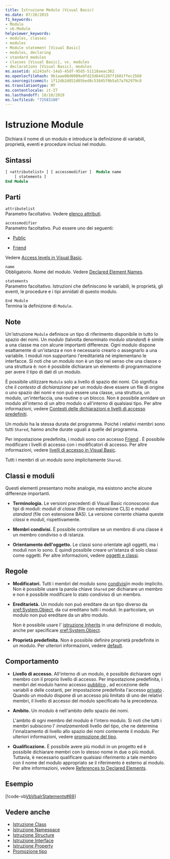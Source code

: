 ```yaml
---
title: Istruzione Module (Visual Basic)
ms.date: 07/20/2015
f1_keywords:
- Module
- vb.Module
helpviewer_keywords:
- modules, classes
- modules
- Module statement [Visual Basic]
- modules, declaring
- standard modules
- classes [Visual Basic], vs. modules
- declarations [Visual Basic], modules
ms.assetid: a1243afc-14a5-45df-95d5-51118aeac362
ms.openlocfilehash: 9b1aae08d0009a9fd23d6441207f1601ffec2568
ms.sourcegitcommit: 1f12db2d852d05bed8c53845f0b5a57a762979c8
ms.translationtype: MT
ms.contentlocale: it-IT
ms.lasthandoff: 10/18/2019
ms.locfileid: "72583100"
---
```

# <a name="module-statement"></a>Istruzione Module

Dichiara il nome di un modulo e introduce la definizione di variabili, proprietà, eventi e procedure inclusi nel modulo.

## <a name="syntax"></a>Sintassi

```vb
[ <attributelist> ] [ accessmodifier ]  Module name
    [ statements ]
End Module
```

## <a name="parts"></a>Parti

`attributelist`  
Parametro facoltativo. Vedere [elenco attributi](../../../visual-basic/language-reference/statements/attribute-list.md).

`accessmodifier`  
Parametro facoltativo. Può essere uno dei seguenti:

- [Public](../../../visual-basic/language-reference/modifiers/public.md)

- [Friend](../../../visual-basic/language-reference/modifiers/friend.md)

Vedere [Access levels in Visual Basic](../../../visual-basic/programming-guide/language-features/declared-elements/access-levels.md).

`name`  
Obbligatorio. Nome del modulo. Vedere [Declared Element Names](../../../visual-basic/programming-guide/language-features/declared-elements/declared-element-names.md).

`statements`  
Parametro facoltativo. Istruzioni che definiscono le variabili, le proprietà, gli eventi, le procedure e i tipi annidati di questo modulo.

`End Module`  
Termina la definizione di `Module`.

## <a name="remarks"></a>Note

Un'istruzione `Module` definisce un tipo di riferimento disponibile in tutto lo spazio dei nomi. Un *modulo* (talvolta denominato *modulo standard*) è simile a una classe ma con alcune importanti differenze. Ogni modulo dispone esattamente di un'istanza e non è necessario crearlo o assegnarlo a una variabile. I moduli non supportano l'ereditarietà né implementano le interfacce. Si noti che un modulo non è un *tipo* nel senso che una classe o una struttura è: non è possibile dichiarare un elemento di programmazione per avere il tipo di dati di un modulo.

È possibile utilizzare `Module` solo a livello di spazio dei nomi. Ciò significa che il *contesto di dichiarazione* per un modulo deve essere un file di origine o uno spazio dei nomi e non può essere una classe, una struttura, un modulo, un'interfaccia, una routine o un blocco. Non è possibile annidare un modulo all'interno di un altro modulo o all'interno di qualsiasi tipo. Per altre informazioni, vedere [Contesti delle dichiarazioni e livelli di accesso predefiniti](../../../visual-basic/language-reference/statements/declaration-contexts-and-default-access-levels.md).

Un modulo ha la stessa durata del programma. Poiché i relativi membri sono tutti `Shared`, hanno anche durate uguali a quelle del programma.

Per impostazione predefinita, i moduli sono con accesso [Friend](../../../visual-basic/language-reference/modifiers/friend.md) . È possibile modificare i livelli di accesso con i modificatori di accesso. Per altre informazioni, vedere [livelli di accesso in Visual Basic](../../../visual-basic/programming-guide/language-features/declared-elements/access-levels.md).

Tutti i membri di un modulo sono implicitamente `Shared`.

## <a name="classes-and-modules"></a>Classi e moduli

Questi elementi presentano molte analogie, ma esistono anche alcune differenze importanti.

- **Terminologia.** Le versioni precedenti di Visual Basic riconoscono due tipi di moduli: *moduli di classe* (file con estensione CLS) e *moduli standard* (file con estensione BAS). La versione corrente chiama queste *classi* e *moduli*, rispettivamente.

- **Membri condivisi.** È possibile controllare se un membro di una classe è un membro condiviso o di istanza.

- **Orientamento dell'oggetto.** Le classi sono orientate agli oggetti, ma i moduli non lo sono. È quindi possibile creare un'istanza di solo classi come oggetti. Per altre informazioni, vedere [oggetti e classi](../../../visual-basic/programming-guide/language-features/objects-and-classes/index.md).

## <a name="rules"></a>Regole

- **Modificatori.** Tutti i membri del modulo sono [condivisi](../../../visual-basic/language-reference/modifiers/shared.md)in modo implicito. Non è possibile usare la parola chiave `Shared` per dichiarare un membro e non è possibile modificare lo stato condiviso di un membro.

- **Ereditarietà.** Un modulo non può ereditare da un tipo diverso da <xref:System.Object>, da cui ereditano tutti i moduli. In particolare, un modulo non può ereditare da un altro modulo.

  Non è possibile usare l' [istruzione Inherits](../../../visual-basic/language-reference/statements/inherits-statement.md) in una definizione di modulo, anche per specificare <xref:System.Object>.

- **Proprietà predefinita.** Non è possibile definire proprietà predefinite in un modulo. Per ulteriori informazioni, vedere [default](../../../visual-basic/language-reference/modifiers/default.md).

## <a name="behavior"></a>Comportamento

- **Livello di accesso.** All'interno di un modulo, è possibile dichiarare ogni membro con il proprio livello di accesso. Per impostazione predefinita, i membri del modulo hanno accesso [pubblico](../../../visual-basic/language-reference/modifiers/public.md) , ad eccezione delle variabili e delle costanti, per impostazione predefinita l'accesso [privato](../../../visual-basic/language-reference/modifiers/private.md) . Quando un modulo dispone di un accesso più limitato di uno dei relativi membri, il livello di accesso del modulo specificato ha la precedenza.

- **Ambito.** Un modulo è nell'ambito dello spazio dei nomi.

  L'ambito di ogni membro del modulo è l'intero modulo. Si noti che tutti i membri subiscono l' *innalzamento*di livello del tipo, che ne determina l'innalzamento di livello allo spazio dei nomi contenente il modulo. Per ulteriori informazioni, vedere [promozione del tipo](../../../visual-basic/programming-guide/language-features/declared-elements/type-promotion.md).

- **Qualificazione.** È possibile avere più moduli in un progetto ed è possibile dichiarare membri con lo stesso nome in due o più moduli. Tuttavia, è necessario qualificare qualsiasi riferimento a tale membro con il nome del modulo appropriato se il riferimento è esterno al modulo. Per altre informazioni, vedere [References to Declared Elements](../../../visual-basic/programming-guide/language-features/declared-elements/references-to-declared-elements.md).

## <a name="example"></a>Esempio

[!code-vb[VbVbalrStatements#69](~/samples/snippets/visualbasic/VS_Snippets_VBCSharp/VbVbalrStatements/VB/Class1.vb#69)]

## <a name="see-also"></a>Vedere anche

- [Istruzione Class](../../../visual-basic/language-reference/statements/class-statement.md)
- [Istruzione Namespace](../../../visual-basic/language-reference/statements/namespace-statement.md)
- [Istruzione Structure](../../../visual-basic/language-reference/statements/structure-statement.md)
- [Istruzione Interface](../../../visual-basic/language-reference/statements/interface-statement.md)
- [Istruzione Property](../../../visual-basic/language-reference/statements/property-statement.md)
- [Promozione tipo](../../../visual-basic/programming-guide/language-features/declared-elements/type-promotion.md)
